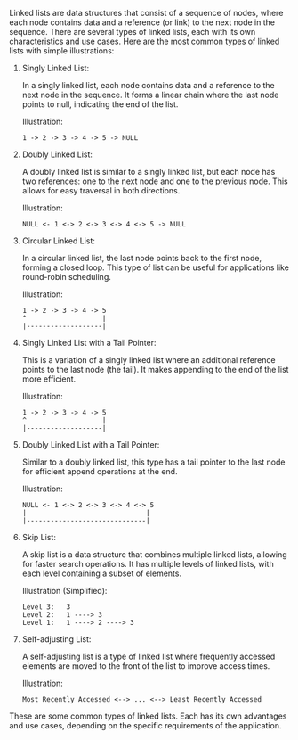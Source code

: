 Linked lists are data structures that consist of a sequence of nodes, where each node contains data and a reference (or link) to the next node in the sequence. There are several types of linked lists, each with its own characteristics and use cases. Here are the most common types of linked lists with simple illustrations:

1. Singly Linked List:

   In a singly linked list, each node contains data and a reference to the next node in the sequence. It forms a linear chain where the last node points to null, indicating the end of the list.

   Illustration:
   ```
   1 -> 2 -> 3 -> 4 -> 5 -> NULL
   ```

2. Doubly Linked List:

   A doubly linked list is similar to a singly linked list, but each node has two references: one to the next node and one to the previous node. This allows for easy traversal in both directions.

   Illustration:
   ```
   NULL <- 1 <-> 2 <-> 3 <-> 4 <-> 5 -> NULL
   ```

3. Circular Linked List:

   In a circular linked list, the last node points back to the first node, forming a closed loop. This type of list can be useful for applications like round-robin scheduling.

   Illustration:
   ```
   1 -> 2 -> 3 -> 4 -> 5
   ^                   |
   |-------------------|
   ```

4. Singly Linked List with a Tail Pointer:

   This is a variation of a singly linked list where an additional reference points to the last node (the tail). It makes appending to the end of the list more efficient.

   Illustration:
   ```
   1 -> 2 -> 3 -> 4 -> 5
   ^                   |
   |-------------------|
   ```

5. Doubly Linked List with a Tail Pointer:

   Similar to a doubly linked list, this type has a tail pointer to the last node for efficient append operations at the end.

   Illustration:
   ```
   NULL <- 1 <-> 2 <-> 3 <-> 4 <-> 5
   |                              |
   |------------------------------|
   ```

6. Skip List:

   A skip list is a data structure that combines multiple linked lists, allowing for faster search operations. It has multiple levels of linked lists, with each level containing a subset of elements.

   Illustration (Simplified):
   ```
   Level 3:   3
   Level 2:   1 ----> 3
   Level 1:   1 ----> 2 ----> 3
   ```

7. Self-adjusting List:

   A self-adjusting list is a type of linked list where frequently accessed elements are moved to the front of the list to improve access times.

   Illustration:
   ```
   Most Recently Accessed <--> ... <--> Least Recently Accessed
   ```

These are some common types of linked lists. Each has its own advantages and use cases, depending on the specific requirements of the application.